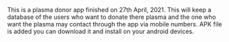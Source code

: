 This is a plasma donor app finished on 27th April, 2021.
This will keep a database of the users who want to donate there plasma and the one who want the plasma may contact through the app via mobile numbers.
APK file is added you can download it and install on your android devices.
